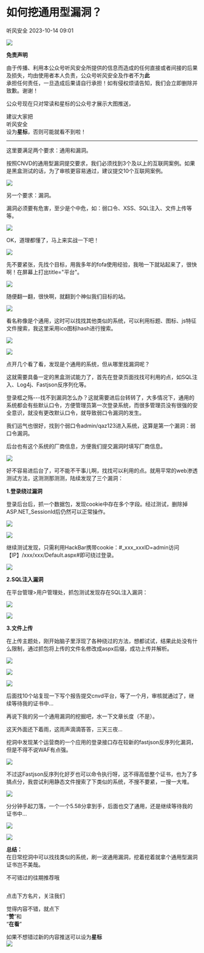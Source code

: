#  如何挖通用型漏洞？   
 听风安全   2023-10-14 09:01  
  
![](https://mmbiz.qpic.cn/sz_mmbiz_gif/Tp9VOk1IaycpsK4AXvozeaMLYk7OBLQau8mDrsWslNiajkybyodE8HbkJ9ibPO7IofWw3S4sE38LyCWYSxSZMjkQ/640?wx_fmt=gif&wxfrom=5&wx_lazy=1&wx_co=1 "")  
  
**免责声明**  
  
由于传播、利用本公众号听风安全所提供的信息而造成的任何直接或者间接的后果及损失，均由使用者本人负责，公众号听风安全及作者不为**此**  
承担任何责任，一旦造成后果请自行承担！如有侵权烦请告知，我们会立即删除并致歉。谢谢！  
  
公众号现在只对常读和星标的公众号才展示大图推送，  
  
建议大家把  
听风安全  
设为**星标**，否则可能就看不到啦！  
  
----------------------------------------------------------------------  
  
这里要满足两个要求：通用和漏洞。  
  
按照CNVD的通用型漏洞提交要求，我们必须找到3个及以上的互联网案例。如果是黑盒测试的话，为了审核更容易通过，建议提交10个互联网案例。  
  
![](https://mmbiz.qpic.cn/mmbiz_png/ofBa42GG7Sj2BYwt73jfFY3Qo5qLtjmRKfc3Xr35vfGeK1sk3cobYeCxCjDHsYJfAVIQH2Uyiam32MwD81C5qpQ/640?wx_fmt=png "")  
  
另一个要求：漏洞。  
  
漏洞必须要有危害，至少是个中危，如：弱口令、XSS、SQL注入、文件上传等等。  
  
![](https://mmbiz.qpic.cn/mmbiz_png/ofBa42GG7Sj2BYwt73jfFY3Qo5qLtjmRmlicdibogHKrF18B3xBthbAElvsYgUzTvoMoicszdlhohZmdyshK33enQ/640?wx_fmt=png "")  
  
OK，道理都懂了，马上来实战一下吧！  
  
![](https://mmbiz.qpic.cn/mmbiz_png/ofBa42GG7Sj2BYwt73jfFY3Qo5qLtjmR4l7MIIbmaFVBseFZsJrrbMicBznYic9qsnPukxfVEMDVyvlpsFVNBmbA/640?wx_fmt=png "")  
  
先不要紧张，先找个目标，用我多年的fofa使用经验，我啪一下就站起来了，很快啊！在屏幕上打出title="平台"。  
  
![](https://mmbiz.qpic.cn/mmbiz_png/ofBa42GG7Sj2BYwt73jfFY3Qo5qLtjmR0lQB6AwlictBA3aqjuY21H0y9GGfYthibZfHjalef17kvYeGiarkJdCug/640?wx_fmt=png "")  
  
随便翻一翻，很快啊，就翻到个神似我们目标的站。  
  
![](https://mmbiz.qpic.cn/mmbiz_png/ofBa42GG7Sj2BYwt73jfFY3Qo5qLtjmRVibSJbbEkYNpton9NEO16umzdwH8ZgshuC739hiatuoEntaMBUPIy7qg/640?wx_fmt=png "")  
  
看名称像是个通用，这时可以找找其他类似的系统，可以利用标题、图标、js特征文件搜索，我这里采用ico图标hash进行搜索。  
  
![](https://mmbiz.qpic.cn/mmbiz_png/ofBa42GG7Sj2BYwt73jfFY3Qo5qLtjmRJBZwxHGUOfhDRJjV3qyGdUiaPzZ2lickibIfrcTWqcm98Yv02JkjvSUDA/640?wx_fmt=png "")  
  
![](https://mmbiz.qpic.cn/mmbiz_png/ofBa42GG7Sj2BYwt73jfFY3Qo5qLtjmRW9V5FhbVpArh4nrZmIibcQkiaC21rlC8fOhIe4wTkTyRkPiceR187oK9A/640?wx_fmt=png "")  
  
点开几个看了看，发现是个通用的系统，但从哪里找漏洞呢？  
  
这就需要具备一定的黑盒测试能力了，首先在登录页面找找可利用的点，如SQL注入、Log4j、Fastjson反序列化等。  
  
登录框之殇---找不到漏洞怎么办？这就需要进后台转转了，大多情况下，通用的系统都会有些默认口令，方便管理员第一次登录系统，而很多管理员没有很强的安全意识，就没有更改默认口令，就导致弱口令漏洞的发生。  
  
我们运气也很好，找到个弱口令admin/qaz123进入系统，这算是第一个漏洞：弱口令漏洞。  
  
后台也有这个系统的厂商信息，方便我们提交漏洞时填写厂商信息。  
  
![](https://mmbiz.qpic.cn/mmbiz_png/ofBa42GG7Sj2BYwt73jfFY3Qo5qLtjmRkStRUOVkGA1Npb8VocOsHvlboNZHyRFZ75H4ZOvkZJRCYszhiclsyRg/640?wx_fmt=png "")  
  
好不容易进后台了，可不能不干事儿啊，找找可以利用的点。就用平常的web渗透测试方法，这测测那测测，陆续发现了三个漏洞：  
  
**1.登录绕过漏洞**  
  
登录后台后，抓一个数据包，发现cookie中存在多个字段。经过测试，删除掉ASP.NET_SessionId后仍然可以正常操作。  
  
![](https://mmbiz.qpic.cn/mmbiz_png/ofBa42GG7Sj2BYwt73jfFY3Qo5qLtjmRX0ltOrJpOTj1PcBPPVEGLSSeCGl9HZWoGehxNFY5EZx4Wcq1tXmatw/640?wx_fmt=png "")  
  
  
![](https://mmbiz.qpic.cn/mmbiz_png/ofBa42GG7Sj2BYwt73jfFY3Qo5qLtjmRVzBVvVwSRO5sYMg65bhQdQqozJOU5QAzqjY0dFfN9kA0qbXQibn2SsQ/640?wx_fmt=png "")  
  
继续测试发现，只需利用HackBar携带cookie：#_xxx_xxxID=admin访问【IP】/xxx/xxx/Default.aspx#即可绕过登录。  
  
![](https://mmbiz.qpic.cn/mmbiz_png/ofBa42GG7Sj2BYwt73jfFY3Qo5qLtjmRficomhBcibJyVl9mo2vpYIre3QgKuI7ib4QCNloD2FBWXxecqHbTvbupQ/640?wx_fmt=png "")  
  
**2.SQL注入漏洞**  
  
在平台管理>用户管理处，抓包测试发现存在SQL注入漏洞：  
  
![](https://mmbiz.qpic.cn/mmbiz_png/ofBa42GG7Sj2BYwt73jfFY3Qo5qLtjmRsUoh5dyBiaiaZW6v9pSES9u3XvzLwoNMibgyia8aqqMMzS4ibsYbDRLOUFw/640?wx_fmt=png "")  
  
![](https://mmbiz.qpic.cn/mmbiz_png/ofBa42GG7Sj2BYwt73jfFY3Qo5qLtjmRYKp88GGuOLmwICN1yTN2K88aSHK19qicmhfg2tFkvNXXr9uaIJ2cdzA/640?wx_fmt=png "")  
  
**3.文件上传**  
  
在上传主题处，刚开始脑子里浮现了各种绕过的方法，想都试试，结果此处没有什么限制，通过抓包将上传的文件名修改成aspx后缀，成功上传并解析。  
  
![](https://mmbiz.qpic.cn/mmbiz_png/ofBa42GG7Sj2BYwt73jfFY3Qo5qLtjmRuhVNk4ZiaWhA4utViaXmcnPGITaDAiaFb6S0qrfOcmXHnaOsuaUibHPkHQ/640?wx_fmt=png "")  
  
![](https://mmbiz.qpic.cn/mmbiz_png/ofBa42GG7Sj2BYwt73jfFY3Qo5qLtjmRvvqNHAKMiaHawT500swRibSRWIx07GEialdqd1IKzicdXxREibYddNGH4pg/640?wx_fmt=png "")  
  
![](https://mmbiz.qpic.cn/mmbiz_png/ofBa42GG7Sj2BYwt73jfFY3Qo5qLtjmRRzNGYyeQ31JaHq8nGR9xKn1z0bWTUH37ibk9Z0fnetMkTIe5MYsxcyA/640?wx_fmt=png "")  
  
后面找10个站复现一下写个报告提交cnvd平台，等了一个月，审核就通过了，继续等待我的证书中...  
  
再说下我的另一个通用漏洞的挖掘吧，水一下文章长度（不是）。  
  
这天外面还下着雨，这雨声滴滴答答，三天三夜...  
  
挖洞中发现某个运营商的一个应用的登录接口存在较新的fastjson反序列化漏洞，但是不得不说WAF有点强。  
  
![](https://mmbiz.qpic.cn/mmbiz_png/ofBa42GG7Sj2BYwt73jfFY3Qo5qLtjmRn0qRLVeQWpicwccn3Lh39PSoRLYSkj0OS3SEf0Jl3ElL0novI6MiaZQQ/640?wx_fmt=png "")  
  
不过这Fastjson反序列化好歹也可以命令执行呀，这不得高低整个证书，也为了多搞点分，我尝试利用静态文件搜索了下类似的系统，不搜不要紧，一搜一大堆。  
  
![](https://mmbiz.qpic.cn/mmbiz_png/ofBa42GG7Sj2BYwt73jfFY3Qo5qLtjmRyLV0vUwXwYb7s2nic1Wp03ric7hYawt5e1ByAsoznlhANXnibpglmGPpA/640?wx_fmt=png "")  
  
分分钟手起刀落，一个一个5.58分拿到手，后面也交了通用，还是继续等待我的证书中...  
  
![](https://mmbiz.qpic.cn/mmbiz_png/ofBa42GG7Sj2BYwt73jfFY3Qo5qLtjmRibhJS6wXrAfUKvmWJOODW5DXnjawY2xvem3IKz9NwEbImwJQMR01dwQ/640?wx_fmt=png "")  
  
![](https://mmbiz.qpic.cn/mmbiz_png/ofBa42GG7Sj2BYwt73jfFY3Qo5qLtjmRHTBgJnFsGEamgCicFj3BEWupia56OqsIYtInEV0942x4cFz6bE91YkPw/640?wx_fmt=png "")  
  
**总结：**  
在日常挖洞中可以找找类似的系统，刷一波通用漏洞，挖着挖着就拿个通用型漏洞证书岂不美哉。  
  
  
不可错过的往期推荐哦  
  
```
```  
  
  
点击下方名片，关注我们  
  
  
  
觉得内容不错，就点下  
“**赞**”和  
“**在看**”  
  
  
如果不想错过新的内容推送可以设为**星标**  
![](https://mmbiz.qpic.cn/mmbiz_png/Yv6ic9zgr5hTYyCkc91euAiaGULJSbiaHricFHs2dd2sib20WTJKwHYD90Jia9HCKxnmJUwnkicGU7rVP3EYCVh3dMnng/640?wx_fmt=png&wxfrom=5&wx_lazy=1&wx_co=1 "")  
  
  
  
